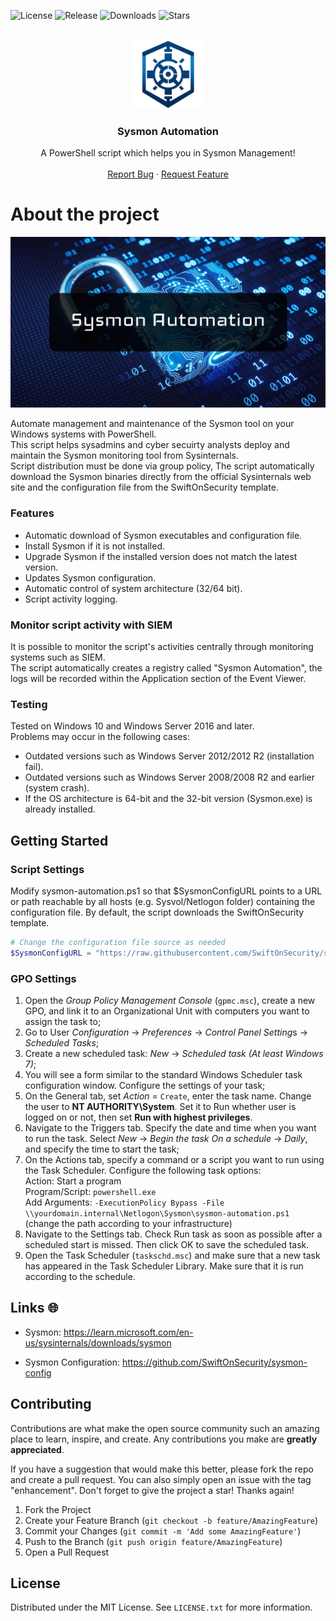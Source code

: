 ![License](https://img.shields.io/github/license/KolimaH4x/Sysmon-Automation)
![Release](https://img.shields.io/github/release/KolimaH4x/Sysmon-Automation.svg)
![Downloads](https://img.shields.io/github/downloads/KolimaH4x/Sysmon-Automation/total.svg)
![Stars](https://img.shields.io/github/stars/KolimaH4x/Sysmon-Automation?color=yellow)

<!-- PROJECT LOGO -->
<br />
<div align="center">
  <a href="https://github.com/KolimaH4x/Sysmon-Automation">
    <img src="media/logo.png" alt="Logo" width="110" height="110">
  </a>

  <h3 align="center">Sysmon Automation</h3>

  <p align="center">
    A PowerShell script which helps you in Sysmon Management!
    <br/>
    <br/>
    <a href="https://github.com/KolimaH4x/Sysmon-Automation/issues">Report Bug</a>
    ·
    <a href="https://github.com/KolimaH4x/Sysmon-Automation/issues">Request Feature</a>
  </p>
</div>

<!-- ABOUT THE PROJECT -->
# About the project
![Sysmon](https://github.com/KolimaH4x/Sysmon-Automation/blob/main/media/sysmon.jpg)

Automate management and maintenance of the Sysmon tool on your Windows systems with PowerShell. \
This script helps sysadmins and cyber secuirty analysts deploy and maintain the Sysmon monitoring tool from Sysinternals. \
Script distribution must be done via group policy, The script automatically download the Sysmon binaries directly from the official Sysinternals web site and the configuration file from the SwiftOnSecurity template.

### Features
* Automatic download of Sysmon executables and configuration file.
* Install Sysmon if it is not installed.
* Upgrade Sysmon if the installed version does not match the latest version.
* Updates Sysmon configuration.
* Automatic control of system architecture (32/64 bit).
* Script activity logging.

### Monitor script activity with SIEM
It is possible to monitor the script's activities centrally through monitoring systems such as SIEM.\
The script automatically creates a registry called "Sysmon Automation", the logs will be recorded within the Application section of the Event Viewer.

### Testing

Tested on Windows 10 and Windows Server 2016 and later. \
Problems may occur in the following cases:
* Outdated versions such as Windows Server 2012/2012 R2 (installation fail).
* Outdated versions such as Windows Server 2008/2008 R2 and earlier (system crash).
* If the OS architecture is 64-bit and the 32-bit version (Sysmon.exe) is already installed.

<!-- GETTING STARTED -->
## Getting Started
### Script Settings
Modify sysmon-automation.ps1 so that $SysmonConfigURL points to a URL or path reachable by all hosts (e.g. Sysvol/Netlogon folder) containing the configuration file. By default, the script downloads the SwiftOnSecurity template.
```PowerShell
# Change the configuration file source as needed
$SysmonConfigURL = "https://raw.githubusercontent.com/SwiftOnSecurity/sysmon-config/master/sysmonconfig-export.xml"
```

### GPO Settings

1. Open the *Group Policy Management Console* (`gpmc.msc`), create a new GPO, and link it to an Organizational Unit with computers you want to assign the task to;
2. Go to User *Configuration* -> *Preferences* -> *Control Panel Setting*s -> *Scheduled Tasks*;
3. Create a new scheduled task: *New* -> *Scheduled task (At least Windows 7)*;
4. You will see a form similar to the standard Windows Scheduler task configuration window. Configure the settings of your task;
5. On the General tab, set *Action* = `Create`, enter the task name. Change the user to **NT AUTHORITY\System**. Set it to Run whether user is logged on or not, then set **Run with highest privileges**.
6. Navigate to the Triggers tab. Specify the date and time when you want to run the task. Select *New* -> *Begin the task On a schedule* -> *Daily*, and specify the time to start the task;
7. On the Actions tab, specify a command or a script you want to run using the Task Scheduler. Configure the following task options:\
Action: Start a program\
Program/Script: `powershell.exe`\
Add Arguments: `-ExecutionPolicy Bypass -File \\yourdomain.internal\Netlogon\Sysmon\sysmon-automation.ps1` (change the path according to your infrastructure)
8.  Navigate to the Settings tab. Check Run task as soon as possible after a scheduled start is missed. Then click OK to save the scheduled task.
9. Open the Task Scheduler (`taskschd.msc`) and make sure that a new task has appeared in the Task Scheduler Library. Make sure that it is run according to the schedule.


<!-- LINKS -->
## Links 🌐
* Sysmon: https://learn.microsoft.com/en-us/sysinternals/downloads/sysmon

* Sysmon Configuration: https://github.com/SwiftOnSecurity/sysmon-config

<!-- CONTRIBUTING -->
## Contributing

Contributions are what make the open source community such an amazing place to learn, inspire, and create. Any contributions you make are **greatly appreciated**.

If you have a suggestion that would make this better, please fork the repo and create a pull request. You can also simply open an issue with the tag "enhancement".
Don't forget to give the project a star! Thanks again!

1. Fork the Project
2. Create your Feature Branch (`git checkout -b feature/AmazingFeature`)
3. Commit your Changes (`git commit -m 'Add some AmazingFeature'`)
4. Push to the Branch (`git push origin feature/AmazingFeature`)
5. Open a Pull Request

<!-- LICENSE -->
## License

Distributed under the MIT License. See `LICENSE.txt` for more information.
